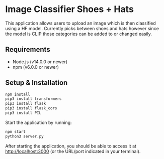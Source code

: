 # Image Classifier Shoes + Hats

This application allows users to upload an image which is then classified using a HF model. Currently picks between shoes and hats however since the model is CLIP those categories can be added to or changed easily. 

## Requirements

- Node.js (v14.0.0 or newer)
- npm (v6.0.0 or newer)


## Setup & Installation

   ```bash
   npm install
   pip3 install transformers
   pip3 install flask
   pip3 install flask_cors
   pip3 install PIL
   ```

  Start the application by running:

  ```bash
  npm start
  python3 server.py
  ```


After starting the application, you should be able to access it at [http://localhost:3000](http://localhost:3000) (or the URL/port indicated in your terminal).
